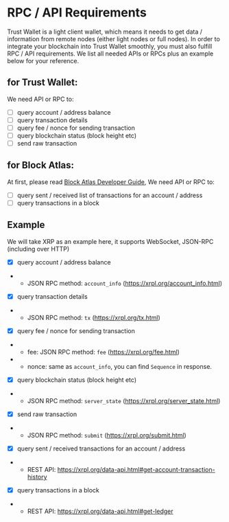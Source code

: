 # RPC / API Requirements

Trust Wallet is a light client wallet, which means it needs to get data / information from remote nodes (either light nodes or full nodes). In order to integrate your blockchain into Trust Wallet smoothly, you must also fulfill RPC / API requirements. We list all needed APIs or RPCs plus an example below for your reference.

## for Trust Wallet: 

We need API or RPC to: 

- [ ] query account / address balance
- [ ] query transaction details
- [ ] query fee / nonce for sending transaction
- [ ] query blockchain status (block height etc)
- [ ] send raw transaction

## for Block Atlas: 

At first, please read [Block Atlas Developer Guide](blockatlas/newblockchain.md), We need API or RPC to: 

- [ ] query sent / received list of transactions for an account / address
- [ ] query transactions in a block

## Example

We will take XRP as an example here, it supports WebSocket, JSON-RPC (including over HTTP)

- [x] query account / address balance
- - JSON RPC method: `account_info` (https://xrpl.org/account_info.html)
- [x] query transaction details
- - JSON RPC method: `tx` (https://xrpl.org/tx.html)
- [x] query fee / nonce for sending transaction
- - fee: JSON RPC method: `fee` (https://xrpl.org/fee.html)
- - nonce: same as `account_info`, you can find `Sequence` in response.
- [x] query blockchain status (block height etc)
- - JSON RPC method: `server_state` (https://xrpl.org/server_state.html)
- [x] send raw transaction
- - JSON RPC method: `submit` (https://xrpl.org/submit.html)
- [x] query sent / received transactions for an account / address
- - REST API: https://xrpl.org/data-api.html#get-account-transaction-history
- [x] query transactions in a block
- - REST API: https://xrpl.org/data-api.html#get-ledger

